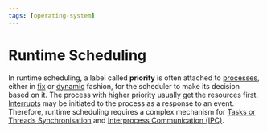 ```yaml
---
tags: [operating-system]
---
```


# Runtime Scheduling

In runtime scheduling, a label called **priority** is often attached to
[processes](202210062301.md), either in [fix](202404232313.md) or
[dynamic](202404232317.md) fashion, for the scheduler to make its decision based
on it. The process with higher priority usually get the resources first.
[Interrupts](202404141448.md) may be initiated to the process as a response to
an event. Therefore, runtime scheduling requires a complex mechanism for
[Tasks or Threads Synchronisation](202404301021.md) and [Interprocess Communication (IPC)](202210262136.md).
